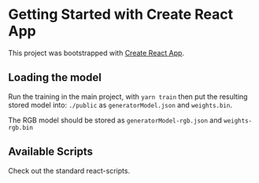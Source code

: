 # Getting Started with Create React App

This project was bootstrapped with [Create React App](https://github.com/facebook/create-react-app).

## Loading the model

Run the training in the main project, with `yarn train` then put the resulting stored model into: `./public` as `generatorModel.json` and `weights.bin`.

The RGB model should be stored as `generatorModel-rgb.json` and `weights-rgb.bin`

## Available Scripts

Check out the standard react-scripts.

